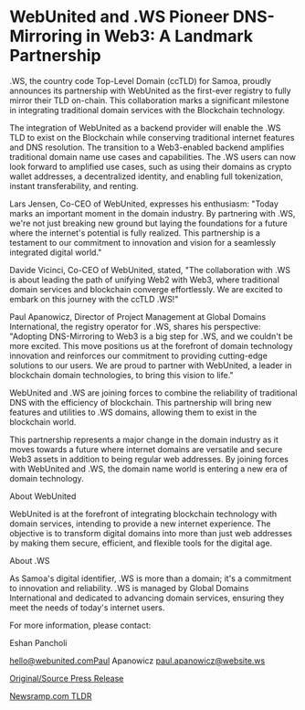 # WebUnited and .WS Pioneer DNS-Mirroring in Web3: A Landmark Partnership

.WS, the country code Top-Level Domain (ccTLD) for Samoa, proudly announces its partnership with WebUnited as the first-ever registry to fully mirror their TLD on-chain. This collaboration marks a significant milestone in integrating traditional domain services with the Blockchain technology.

The integration of WebUnited as a backend provider will enable the .WS TLD to exist on the Blockchain while conserving traditional internet features and DNS resolution. The transition to a Web3-enabled backend amplifies traditional domain name use cases and capabilities. The .WS users can now look forward to amplified use cases, such as using their domains as crypto wallet addresses, a decentralized identity, and enabling full tokenization, instant transferability, and renting.

Lars Jensen, Co-CEO of WebUnited, expresses his enthusiasm: "Today marks an important moment in the domain industry. By partnering with .WS, we're not just breaking new ground but laying the foundations for a future where the internet's potential is fully realized. This partnership is a testament to our commitment to innovation and vision for a seamlessly integrated digital world."

Davide Vicinci, Co-CEO of WebUnited, stated, "The collaboration with .WS is about leading the path of unifying Web2 with Web3, where traditional domain services and blockchain converge effortlessly. We are excited to embark on this journey with the ccTLD .WS!"

Paul Apanowicz, Director of Project Management at Global Domains International, the registry operator for .WS, shares his perspective: "Adopting DNS-Mirroring to Web3 is a big step for .WS, and we couldn't be more excited. This move positions us at the forefront of domain technology innovation and reinforces our commitment to providing cutting-edge solutions to our users. We are proud to partner with WebUnited, a leader in blockchain domain technologies, to bring this vision to life."

WebUnited and .WS are joining forces to combine the reliability of traditional DNS with the efficiency of blockchain. This partnership will bring new features and utilities to .WS domains, allowing them to exist in the blockchain world.

This partnership represents a major change in the domain industry as it moves towards a future where internet domains are versatile and secure Web3 assets in addition to being regular web addresses. By joining forces with WebUnited and .WS, the domain name world is entering a new era of domain technology.

About WebUnited

WebUnited is at the forefront of integrating blockchain technology with domain services, intending to provide a new internet experience. The objective is to transform digital domains into more than just web addresses by making them secure, efficient, and flexible tools for the digital age.

About .WS

As Samoa's digital identifier, .WS is more than a domain; it's a commitment to innovation and reliability. .WS is managed by Global Domains International and dedicated to advancing domain services, ensuring they meet the needs of today's internet users.

For more information, please contact:

Eshan Pancholi

hello@webunited.comPaul Apanowicz paul.apanowicz@website.ws 

[Original/Source Press Release](https://blockchainwire.io/press-release/webunited-and-ws-pioneer-dns-mirroring-in-web3-a-landmark-partnership) 

[Newsramp.com TLDR](https://newsramp.com/None) 
